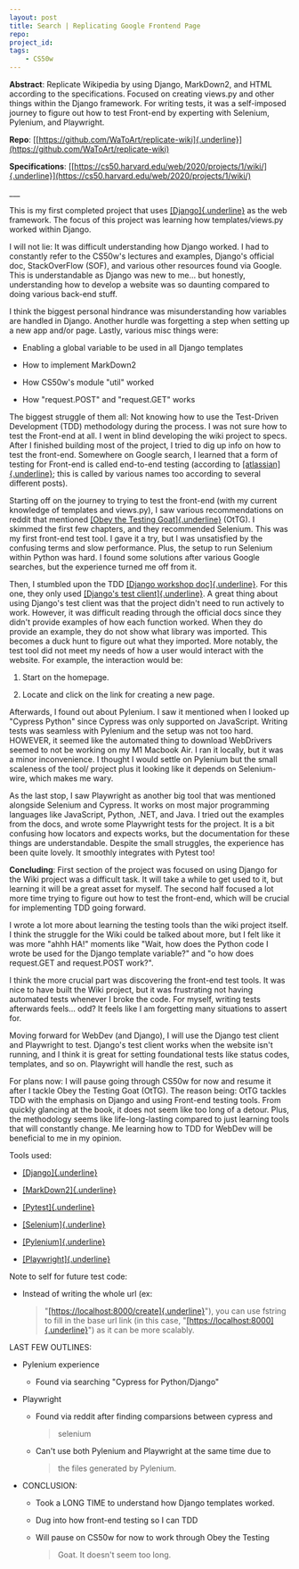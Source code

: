 ```yaml
---
layout: post
title: Search | Replicating Google Frontend Page
repo: 
project_id: 
tags:
    - CS50w
---
```


**Abstract**: Replicate Wikipedia by using Django, MarkDown2, and HTML
according to the specifications. Focused on creating views.py and other
things within the Django framework. For writing tests, it was a
self-imposed journey to figure out how to test Front-end by experting
with Selenium, Pylenium, and Playwright.

**Repo**:
[[https://github.com/WaToArt/replicate-wiki]{.underline}](https://github.com/WaToArt/replicate-wiki)

**Specifications**:
[[https://cs50.harvard.edu/web/2020/projects/1/wiki/]{.underline}](https://cs50.harvard.edu/web/2020/projects/1/wiki/)

\_\_\_

This is my first completed project that uses
[[Django]{.underline}](https://www.djangoproject.com/) as the web
framework. The focus of this project was learning how templates/views.py
worked within Django.

I will not lie: It was difficult understanding how Django worked. I had
to constantly refer to the CS50w's lectures and examples, Django's
official doc, StackOverFlow (SOF), and various other resources found via
Google. This is understandable as Django was new to me... but honestly,
understanding how to develop a website was so daunting compared to doing
various back-end stuff.

I think the biggest personal hindrance was misunderstanding how
variables are handled in Django. Another hurdle was forgetting a step
when setting up a new app and/or page. Lastly, various misc things were:

-   Enabling a global variable to be used in all Django templates

-   How to implement MarkDown2

-   How CS50w's module "util" worked

-   How "request.POST" and "request.GET" works

The biggest struggle of them all: Not knowing how to use the Test-Driven
Development (TDD) methodology during the process. I was not sure how to
test the Front-end at all. I went in blind developing the wiki project
to specs. After I finished building most of the project, I tried to dig
up info on how to test the front-end. Somewhere on Google search, I
learned that a form of testing for Front-end is called end-to-end
testing (according to
[[atlassian]{.underline}](https://www.atlassian.com/continuous-delivery/software-testing/types-of-software-testing);
this is called by various names too according to several different
posts).

Starting off on the journey to trying to test the front-end (with my
current knowledge of templates and views.py), I saw various
recommendations on reddit that mentioned [[Obey the Testing
Goat]{.underline}](https://www.obeythetestinggoat.com/) (OtTG). I
skimmed the first few chapters, and they recommended Selenium. This was
my first front-end test tool. I gave it a try, but I was unsatisfied by
the confusing terms and slow performance. Plus, the setup to run
Selenium within Python was hard. I found some solutions after various
Google searches, but the experience turned me off from it.

Then, I stumbled upon the TDD [[Django workshop
doc]{.underline}](https://test-driven-django-development.readthedocs.io/en/latest/index.html).
For this one, they only used [[Django's test
client]{.underline}](https://docs.djangoproject.com/en/4.1/topics/testing/tools/).
A great thing about using Django's test client was that the project
didn't need to run actively to work. However, it was difficult reading
through the official docs since they didn't provide examples of how each
function worked. When they do provide an example, they do not show what
library was imported. This becomes a duck hunt to figure out what they
imported. More notably, the test tool did not meet my needs of how a
user would interact with the website. For example, the interaction would
be:

1.  Start on the homepage.

2.  Locate and click on the link for creating a new page.

Afterwards, I found out about Pylenium. I saw it mentioned when I looked
up "Cypress Python" since Cypress was only supported on JavaScript.
Writing tests was seamless with Pylenium and the setup was not too hard.
HOWEVER, it seemed like the automated thing to download WebDrivers
seemed to not be working on my M1 Macbook Air. I ran it locally, but it
was a minor inconvenience. I thought I would settle on Pylenium but the
small scaleness of the tool/ project plus it looking like it depends on
Selenium-wire, which makes me wary.

As the last stop, I saw Playwright as another big tool that was
mentioned alongside Selenium and Cypress. It works on most major
programming languages like JavaScript, Python, .NET, and Java. I tried
out the examples from the docs, and wrote some Playwright tests for the
project. It is a bit confusing how locators and expects works, but the
documentation for these things are understandable. Despite the small
struggles, the experience has been quite lovely. It smoothly integrates
with Pytest too!

**Concluding**: First section of the project was focused on using Django
for the Wiki project was a difficult task. It will take a while to get
used to it, but learning it will be a great asset for myself. The second
half focused a lot more time trying to figure out how to test the
front-end, which will be crucial for implementing TDD going forward.

I wrote a lot more about learning the testing tools than the wiki
project itself. I think the struggle for the Wiki could be talked about
more, but I felt like it was more "ahhh HA!" moments like "Wait, how
does the Python code I wrote be used for the Django template variable?"
and "o how does request.GET and request.POST work?".

I think the more crucial part was discovering the front-end test tools.
It was nice to have built the Wiki project, but it was frustrating not
having automated tests whenever I broke the code. For myself, writing
tests afterwards feels... odd? It feels like I am forgetting many
situations to assert for.

Moving forward for WebDev (and Django), I will use the Django test
client and Playwright to test. Django's test client works when the
website isn't running, and I think it is great for setting foundational
tests like status codes, templates, and so on. Playwright will handle
the rest, such as

For plans now: I will pause going through CS50w for now and resume it
after I tackle Obey the Testing Goat (OtTG). The reason being: OtTG
tackles TDD with the emphasis on Django and using Front-end testing
tools. From quickly glancing at the book, it does not seem like too long
of a detour. Plus, the methodology seems like life-long-lasting compared
to just learning tools that will constantly change. Me learning how to
TDD for WebDev will be beneficial to me in my opinion.

Tools used:

-   [[Django]{.underline}](https://www.djangoproject.com/)

-   [[MarkDown2]{.underline}](https://github.com/trentm/python-markdown2)

-   [[Pytest]{.underline}](https://docs.pytest.org/en/7.1.x/)

-   [[Selenium]{.underline}](https://www.selenium.dev/)

-   [[Pylenium]{.underline}](https://docs.pylenium.io/)

-   [[Playwright]{.underline}](https://playwright.dev/)

Note to self for future test code:

-   Instead of writing the whole url (ex:
    > "[[https://localhost:8000/create]{.underline}](https://localhost:8000/create)"),
    > you can use fstring to fill in the base url link (in this case,
    > "[[https://localhost:8000]{.underline}](https://localhost:8000)")
    > as it can be more scalably.

LAST FEW OUTLINES:

-   Pylenium experience

    -   Found via searching "Cypress for Python/Django"

-   Playwright

    -   Found via reddit after finding comparsions between cypress and
        > selenium

    -   Can't use both Pylenium and Playwright at the same time due to
        > the files generated by Pylenium.

-   CONCLUSION:

    -   Took a LONG TIME to understand how Django templates worked.

    -   Dug into how front-end testing so I can TDD

    -   Will pause on CS50w for now to work through Obey the Testing
        > Goat. It doesn't seem too long.

